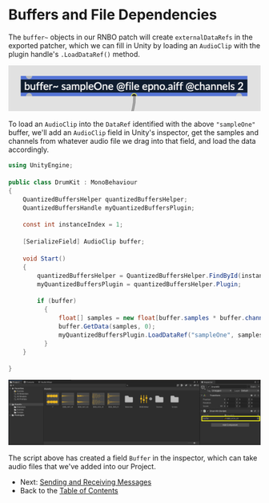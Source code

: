 # Buffers and File Dependencies

The `buffer~` objects in our RNBO patch will create `externalDataRefs` in the exported patcher, which we can fill in Unity by loading an `AudioClip` with the plugin handle's `.LoadDataRef()` method.

![buffer object in RNBO patch](images/buffer.png)

To load an `AudioClip` into the `DataRef` identified with the above `"sampleOne"` buffer, we'll add an `AudioClip` field in Unity's inspector, get the samples and channels from whatever audio file we drag into that field, and load the data accordingly. 

```csharp
using UnityEngine;

public class DrumKit : MonoBehaviour
{
    QuantizedBuffersHelper quantizedBuffersHelper;
    QuantizedBuffersHandle myQuantizedBuffersPlugin;

    const int instanceIndex = 1;

    [SerializeField] AudioClip buffer;

    void Start()
    {
        quantizedBuffersHelper = QuantizedBuffersHelper.FindById(instanceIndex);
        myQuantizedBuffersPlugin = quantizedBuffersHelper.Plugin;
        
        if (buffer)
          {
              float[] samples = new float[buffer.samples * buffer.channels];
              buffer.GetData(samples, 0);
              myQuantizedBuffersPlugin.LoadDataRef("sampleOne", samples, buffer.channels, buffer.frequency);
          }
    }

}
```

![Audio Clip in Inspector](images/audio-clip.png)

The script above has created a field `Buffer` in the inspector, which can take audio files that we've added into our Project.

- Next: [Sending and Receiving Messages](MESSAGES.md)
- Back to the [Table of Contents](README.md#table-of-contents)
